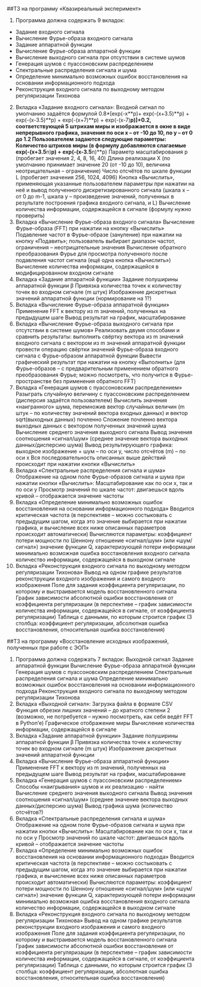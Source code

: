 ##ТЗ на программу «Квазиреальный эксперимент»

1. Программа должна содержать 9 вкладок:
*  Задание входного сигнала
  *  Вычисление Фурье-образа входного сигнала
  *  Задание аппаратной функции
  *  Вычисление Фурье-образа аппаратной функции
  *  Вычисление выходного сигнала при отсутствии в системе шумов
  *  Генерация шумов с пуассоновским распределением
  *  Спектральные распределения сигнала и шума
  *  Определение минимально возможных ошибок восстановления на основании информационного подхода
  *  Реконструкция входного сигнала по выходному методом регуляризации Тихонова
2. Вкладка «Задание входного сигнала»:
  Входной сигнал по умолчанию задаётся формулой 0.8*[exp(-x**p)+ exp(-(x+3.5)**p) + exp(-(x-3.5)**p) + exp(-(x+7)**p) + exp(-(x-7)**p)]+0.2, соответствующей 5 штрихам миры и изображается в окне в виде непрерывного графика, значения по оси x – от -10 до 10, по y – от 0 до 1.2
  Пользователем задаются следующие параметры:
  Количество штрихов миры (в формулу добавляются слагаемые exp(-(x+3.5**n)**p) + exp(-(x-3.5**n)**p)
  Параметр масштабирования p (пробегает значения 2, 4, 8, 16, 40)
  Длина реализации X (по умолчанию принимает значение 20 (от -10 до 10), величина неотрицательная – ограничение)
  Число отсчётов по шкале функции L (пробегает значения 256, 1024, 4096)
  Кнопка «Вычислить», применяющая указанные пользователем параметры при нажатии на неё и вывод полученного дискретизированного сигнала (шкала x – от 0 до m-1, шкала y – произведение значений, полученных в результате построения графика входного сигнала, и L) 
  Вычисление количества информации, содержащейся в сигнале (формулу нужно проверить)
3. Вкладка «Вычисление Фурье-образа входного сигнала»
  Вычисление Фурье-образа (FFT) при нажатии на кнопку «Вычислить» 
  Подавление частот в Фурье-образе (зануление) при нажатии на кнопку «Подавить»; пользователь выбирает диапазон частот, ограничения – неотрицательные значения
  Вычисление обратного преобразования Фурье для просмотра полученного после подавления частот сигнала (ещё одна кнопка «Вычислить»)
  Вычисление количества информации, содержащейся в модифицированном входном сигнале
4. Вкладка «Задание аппаратной функции»
  Задание полуширины аппаратной функции β
  Привязка количества точек к количеству точек во входном сигнале (m штук)
  Изображение дискретных значений аппаратной функции (нормирование на 1?)
5. Вкладка «Вычисление Фурье-образа аппаратной функции»
  Применение FFT к вектору из m значений, полученных на предыдущем шаге
  Вывод результат на график, масштабирование
6. Вкладка «Вычисление Фурье-образа выходного сигнала при отсутствии в системе шумов»
  Реализовать двумя способами и сравнить результаты: 
    выполнить свёртку вектора из m значений входного сигнала с вектором из m значений аппаратной функции
    провести операцию свёртки значений Фурье-образа входного сигнала с Фурье-образом аппаратной функции
  Вывести графический результат при нажатии на кнопку «Выполнить» (для Фурье-образов – с предварительным применением обратного преобразования Фурье; можно посмотреть, что получится в Фурье-пространстве без применения обратного FFT)
7. Вкладка «Генерация шумов с пуассоновским распределением»
  Разыграть случайную величину с пуассоновским распределением (дисперсия задаётся пользователем)
  Вычислить значения «наигранного» шума, перемножив вектор случайных величин (m штук – по количеству значений вектора входных данных) и вектор sqrt(выходных данных) почленно
  Сложение почленно вектора выходных данных с вектором полученных значений шума
  Вычисление среднего значения выходного сигнала
  Вывод значения соотношения «сигнал/шум» (среднее значение вектора выходных данных/дисперсию шума)
  Вывод результирующего графика: выходное изображение + шум – по оси y, число отсчётов (m) – по оси x
  Вся последовательность описанных выше действий происходит при нажатии кнопки «Вычислить» 
8. Вкладка «Спектральные распределения сигнала и шума»
  Отображение на одном поле Фурье-образов сигнала и шума при нажатии кнопки «Вычислить»:
  Масштабирование как по оси x, так и по оси y
  Просмотр значений по шкале частот: двигаешься вдоль кривой – отображается значение частоты
9. Вкладка «Определение минимально возможных ошибок восстановления на основании информационного подхода»
  Вводится критическая частота (в перспективе – можно состыковать с предыдущим шагом, когда это значение выбирается при нажатии графика, и вычисление всех ниже описанных параметров происходит автоматически)
  Вычисляются параметры:
    коэффициент потери мощности по Шеннону
    отношение «сигнал/шум» (или «шум/сигнал»)
    значение функции Q, характеризующей потери информации
    минимально возможная ошибка восстановления входного сигнала
    количество информации, содержащейся в выходном сигнале
10. Вкладка «Реконструкция входного сигнала по выходному методом регуляризации Тихонова»
  Вывод на одном графике результатов реконструкции входного изображения и самого входного изображения
  Поле для задания коэффициента регуляризации, по которому и выстраивается модель восстановленного сигнала
  График зависимости абсолютной ошибки восстановления от коэффициента регуляризации (в перспективе – график зависимости количества информации, содержащейся в сигнале, от коэффициента регуляризации)
  Таблица с данными, по которым строится график (3 столбца: коэффициент регуляризации, абсолютная ошибка восстановления, относительная ошибка восстановления)

##ТЗ на программу «Восстановление исходных изображений, полученных при работе с ЭОП»

1. Программа должна содержать 7 вкладок:
  Выходной сигнал
  Задание аппаратной функции
  Вычисление Фурье-образа аппаратной функции
  Генерация шумов с пуассоновским распределением
  Спектральные распределения сигнала и шума
  Определение минимально возможных ошибок восстановления на основании информационного подхода
  Реконструкция входного сигнала по выходному методом регуляризации Тихонова
2. Вкладка «Выходной сигнал»:
  Загрузка файла в формате CSV
  Функция обрезки лишних значений – до кратного степени 2 (возможно, не потребуется – нужно посмотреть, как себя ведёт FFT в Python’е)
  Графическое отображение миры
  Вычисление количества информации, содержащейся в сигнале 
3. Вкладка «Задание аппаратной функции»
  Задание полуширины аппаратной функции β
  Привязка количества точек к количеству точек во входном сигнале (m штук)
  Изображение дискретных значений аппаратной функции
4. Вкладка «Вычисление Фурье-образа аппаратной функции»
  Применение FFT к вектору из m значений, полученных на предыдущем шаге
  Вывод результат на график, масштабирование
5. Вкладка «Генерация шумов с пуассоновским распределением»
  Способы «наигрывания» шумов и их реализацию - найти
  Вычисление среднего значения выходного сигнала
  Вывод значения соотношения «сигнал/шум» (среднее значение вектора выходных данных/дисперсию шума)
  Вывод графика шума (количество отсчётов?)
6. Вкладка «Спектральные распределения сигнала и шума»
  Отображение на одном поле Фурье-образов сигнала и шума при нажатии кнопки «Вычислить»:
  Масштабирование как по оси x, так и по оси y
  Просмотр значений по шкале частот: двигаешься вдоль кривой – отображается значение частоты
7. Вкладка «Определение минимально возможных ошибок восстановления на основании информационного подхода»
  Вводится критическая частота (в перспективе – можно состыковать с предыдущим шагом, когда это значение выбирается при нажатии графика, и вычисление всех ниже описанных параметров происходит автоматически)
  Вычисляются параметры:
    коэффициент потери мощности по Шеннону
    отношение «сигнал/шум» (или «шум/сигнал»)
    значение функции Q, характеризующей потери информации
    минимально возможная ошибка восстановления входного сигнала
    количество информации, содержащейся в выходном сигнале
8. Вкладка «Реконструкция входного сигнала по выходному методом регуляризации Тихонова»
  Вывод на одном графике результатов реконструкции входного изображения и самого входного изображения
  Поле для задания коэффициента регуляризации, по которому и выстраивается модель восстановленного сигнала
  График зависимости абсолютной ошибки восстановления от коэффициента регуляризации (в перспективе – график зависимости количества информации, содержащейся в сигнале, от коэффициента регуляризации)
  Таблица с данными, по которым строится график (3 столбца: коэффициент регуляризации, абсолютная ошибка восстановления, относительная ошибка восстановления)

